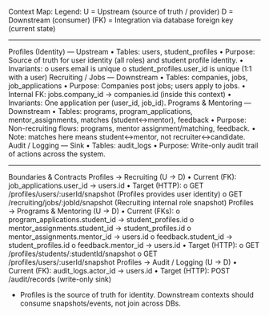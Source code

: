 Context Map:
Legend:
U = Upstream (source of truth / provider)
D = Downstream (consumer)
(FK) = Integration via database foreign key (current state)
________________________________________
Profiles (Identity) — Upstream
•	Tables: users, student_profiles
•	Purpose: Source of truth for user identity (all roles) and student profile identity.
•	Invariants:
o	users.email is unique
o	student_profiles.user_id is unique (1:1 with a user)
Recruiting / Jobs — Downstream
•	Tables: companies, jobs, job_applications
•	Purpose: Companies post jobs; users apply to jobs.
•	Internal FK: jobs.company_id → companies.id (inside this context)
•	Invariants: One application per (user_id, job_id).
Programs & Mentoring — Downstream
•	Tables: programs, program_applications, mentor_assignments, matches (student↔mentor), feedback
•	Purpose: Non-recruiting flows: programs, mentor assignment/matching, feedback.
•	Note: matches here means student↔mentor, not recruiter↔candidate.
Audit / Logging — Sink
•	Tables: audit_logs
•	Purpose: Write-only audit trail of actions across the system.
________________________________________
Boundaries & Contracts
Profiles → Recruiting (U → D)
•	Current (FK): job_applications.user_id → users.id
•	Target (HTTP):
o	GET /profiles/users/:userId/snapshot (Profiles provides user identity)
o	GET /recruiting/jobs/:jobId/snapshot (Recruiting internal role snapshot)
Profiles → Programs & Mentoring (U → D)
•	Current (FKs):
o	program_applications.student_id → student_profiles.id
o	mentor_assignments.student_id → student_profiles.id
o	mentor_assignments.mentor_id → users.id
o	feedback.student_id → student_profiles.id
o	feedback.mentor_id → users.id
•	Target (HTTP):
o	GET /profiles/students/:studentId/snapshot
o	GET /profiles/users/:userId/snapshot
Profiles → Audit / Logging (U → D)
•	Current (FK): audit_logs.actor_id → users.id
•	Target (HTTP): POST /audit/records (write-only sink)
-	Profiles is the source of truth for identity. Downstream contexts should consume snapshots/events, not join across DBs.
